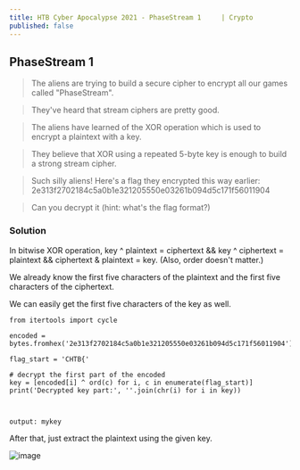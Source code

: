 ```yaml
---
title: HTB Cyber Apocalypse 2021 - PhaseStream 1	 | Crypto
published: false
---
```


## [](#header-2)PhaseStream 1	

> The aliens are trying to build a secure cipher to encrypt all our games called "PhaseStream". 

> They've heard that stream ciphers are pretty good. 

> The aliens have learned of the XOR operation which is used to encrypt a plaintext with a key. 

> They believe that XOR using a repeated 5-byte key is enough to build a strong stream cipher. 

> Such silly aliens! Here's a flag they encrypted this way earlier: 2e313f2702184c5a0b1e321205550e03261b094d5c171f56011904 

> Can you decrypt it (hint: what's the flag format?) 

### [](#header-3)Solution

In bitwise XOR operation, key ^ plaintext = ciphertext && key ^ ciphertext = plaintext && ciphertext & plaintext = key. (Also, order doesn't matter.)

We already know the first five characters of the plaintext and the first five characters of the ciphertext.

We can easily get the first five characters of the key as well.

```
from itertools import cycle

encoded = bytes.fromhex('2e313f2702184c5a0b1e321205550e03261b094d5c171f56011904')

flag_start = 'CHTB{'

# decrypt the first part of the encoded
key = [encoded[i] ^ ord(c) for i, c in enumerate(flag_start)]
print('Decrypted key part:', ''.join(chr(i) for i in key))



output: mykey
```

After that, just extract the plaintext using the given key.

![image](https://user-images.githubusercontent.com/81070073/115814983-f9769c80-a3aa-11eb-9ab3-8f97f8ac8ed8.png)
